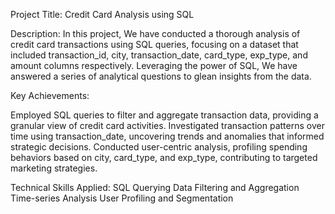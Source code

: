 Project Title: Credit Card Analysis using SQL

Description:
In this project, We have conducted a thorough analysis of credit card transactions using SQL queries, focusing on a dataset that included transaction_id, city, transaction_date, card_type, exp_type, and amount columns respectively. Leveraging the power of SQL, We have answered a series of analytical questions to glean insights from the data.

Key Achievements:

Employed SQL queries to filter and aggregate transaction data, providing a granular view of credit card activities.
Investigated transaction patterns over time using transaction_date, uncovering trends and anomalies that informed strategic decisions.
Conducted user-centric analysis, profiling spending behaviors based on city, card_type, and exp_type, contributing to targeted marketing strategies.

Technical Skills Applied:
SQL Querying
Data Filtering and Aggregation
Time-series Analysis
User Profiling and Segmentation
